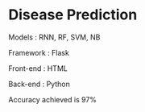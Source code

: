 # Disease Prediction 

Models : RNN, RF, SVM, NB

Framework : Flask

Front-end : HTML

Back-end : Python

Accuracy achieved is 97%
